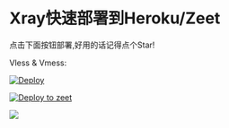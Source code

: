 # Xray快速部署到Heroku/Zeet

点击下面按钮部署,好用的话记得点个Star!

Vless & Vmess: 

[![Deploy](https://www.herokucdn.com/deploy/button.png)](https://dashboard.heroku.com/new?template=https%3A%2F%2Fgithub.com%2Fygcaicn%2FXray-heroku)

[![Deploy to zeet](https://deploy.zeet.co/Xray-heroku.svg)](https://deploy.zeet.co/?url=https://github.com/Net-9QdV/Xray-heroku)

![](show.png)
